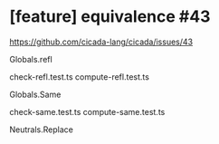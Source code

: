 # [feature] equivalence #43

https://github.com/cicada-lang/cicada/issues/43

Globals.refl

check-refl.test.ts
compute-refl.test.ts

Globals.Same

check-same.test.ts
compute-same.test.ts

Neutrals.Replace

